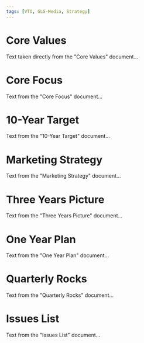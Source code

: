 ```yaml
---
tags: [VTO, GLS-Media, Strategy]
---
```


# Core Values 

Text taken directly from the \"Core Values\" document... 

# Core Focus

Text from the \"Core Focus\" document...

# 10-Year Target

Text from the \"10-Year Target\" document... 

# Marketing Strategy

Text from the \"Marketing Strategy\" document...


# Three Years Picture

Text from the \"Three Years Picture\" document...


# One Year Plan

Text from the \"One Year Plan\" document...


# Quarterly Rocks

Text from the \"Quarterly Rocks\" document...


# Issues List

Text from the \"Issues List\" document...

